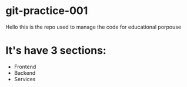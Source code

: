 # git-practice-001

Hello this is the repo used to manage the code for educational porpouse

# It's have 3 sections:
- Frontend
- Backend
- Services